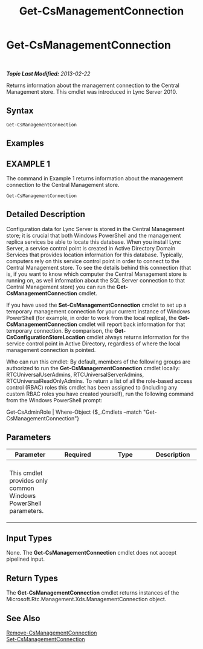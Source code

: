 ﻿---
title: Get-CsManagementConnection
TOCTitle: Get-CsManagementConnection
ms:assetid: b0e2377c-6aab-45d8-b71d-0d37c6f6dae3
ms:mtpsurl: https://technet.microsoft.com/en-us/library/Gg412849(v=OCS.15)
ms:contentKeyID: 48185154
ms.date: 07/23/2014
mtps_version: v=OCS.15
---

<div data-xmlns="http://www.w3.org/1999/xhtml">

<div class="topic" data-xmlns="http://www.w3.org/1999/xhtml" data-msxsl="urn:schemas-microsoft-com:xslt" data-cs="http://msdn.microsoft.com/en-us/">

<div data-asp="http://msdn2.microsoft.com/asp">

# Get-CsManagementConnection

</div>

<div id="mainSection">

<div id="mainBody">

<span> </span>

_**Topic Last Modified:** 2013-02-22_

Returns information about the management connection to the Central Management store. This cmdlet was introduced in Lync Server 2010.

<div>

## Syntax

    Get-CsManagementConnection

</div>

<div>

## Examples

<div>

## EXAMPLE 1

The command in Example 1 returns information about the management connection to the Central Management store.

    Get-CsManagementConnection

</div>

</div>

<div>

## Detailed Description

Configuration data for Lync Server is stored in the Central Management store; it is crucial that both Windows PowerShell and the management replica services be able to locate this database. When you install Lync Server, a service control point is created in Active Directory Domain Services that provides location information for this database. Typically, computers rely on this service control point in order to connect to the Central Management store. To see the details behind this connection (that is, if you want to know which computer the Central Management store is running on, as well information about the SQL Server connection to that Central Management store) you can run the **Get-CsManagementConnection** cmdlet.

If you have used the **Set-CsManagementConnection** cmdlet to set up a temporary management connection for your current instance of Windows PowerShell (for example, in order to work from the local replica), the **Get-CsManagementConnection** cmdlet will report back information for that temporary connection. By comparison, the **Get-CsConfigurationStoreLocation** cmdlet always returns information for the service control point in Active Directory, regardless of where the local management connection is pointed.

Who can run this cmdlet: By default, members of the following groups are authorized to run the **Get-CsManagementConnection** cmdlet locally: RTCUniversalUserAdmins, RTCUniversalServerAdmins, RTCUniversalReadOnlyAdmins. To return a list of all the role-based access control (RBAC) roles this cmdlet has been assigned to (including any custom RBAC roles you have created yourself), run the following command from the Windows PowerShell prompt:

Get-CsAdminRole | Where-Object {$\_.Cmdlets –match "Get-CsManagementConnection"}

</div>

<div>

## Parameters


<table>
<colgroup>
<col style="width: 25%" />
<col style="width: 25%" />
<col style="width: 25%" />
<col style="width: 25%" />
</colgroup>
<thead>
<tr class="header">
<th>Parameter</th>
<th>Required</th>
<th>Type</th>
<th>Description</th>
</tr>
</thead>
<tbody>
<tr class="odd">
<td></td>
<td></td>
<td></td>
<td></td>
</tr>
<tr class="even">
<td><p>This cmdlet provides only common Windows PowerShell parameters.</p></td>
<td> </td>
<td> </td>
<td> </td>
</tr>
</tbody>
</table>


</div>

<div>

## Input Types

None. The **Get-CsManagementConnection** cmdlet does not accept pipelined input.

</div>

<div>

## Return Types

The **Get-CsManagementConnection** cmdlet returns instances of the Microsoft.Rtc.Management.Xds.ManagementConnection object.

</div>

<div>

## See Also


[Remove-CsManagementConnection](remove-csmanagementconnection.md)  
[Set-CsManagementConnection](set-csmanagementconnection.md)  
  

</div>

</div>

<span> </span>

</div>

</div>

</div>

